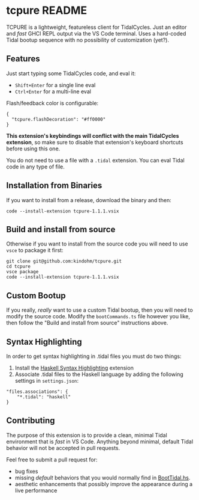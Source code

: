 # tcpure README

TCPURE is a lightweight, featureless client for TidalCycles. 
Just an editor and _fast_ GHCI REPL output via 
the VS Code terminal. Uses a hard-coded Tidal bootup sequence with no
possibility of customization (yet?).

## Features

Just start typing some TidalCycles code, and eval it:

* `Shift+Enter` for a single line eval
* `Ctrl+Enter` for a multi-line eval

Flash/feedback color is configurable:

```
{
  "tcpure.flashDecoration": "#ff0000"
}
```

**This extension's keybindings will conflict with the main TidalCycles
extension**, so make sure to disable that extension's keyboard shortcuts
before using this one. 

You do not need to use a file with a `.tidal` extension. You can eval
Tidal code in any type of file.

## Installation from Binaries

If you want to install from a release, download the binary and then:

``` 
code --install-extension tcpure-1.1.1.vsix
```

## Build and install from source

Otherwise if you want to install from the source code you will need to use
`vsce` to package it first:

``` 
git clone git@github.com:kindohm/tcpure.git
cd tcpure
vsce package
code --install-extension tcpure-1.1.1.vsix
```

## Custom Bootup

If you really, _really_ want to use a custom Tidal bootup, then you will need
to modify the source code. Modify the `bootCommands.ts` file however
you like, then follow the "Build and install from source" instructions above.

## Syntax Highlighting

In order to get syntax highlighting in .tidal files you must do two things:

1. Install the [Haskell Syntax Highlighting](https://marketplace.visualstudio.com/items?itemName=justusadam.language-haskell) extension
2. Associate .tidal files to the Haskell language by adding the following settings in `settings.json`:

```
"files.associations": {
    "*.tidal": "haskell"
}
```

## Contributing

The purpose of this extension is to provide a clean, minimal Tidal 
environment that is _fast_ in VS Code. Anything beyond minimal, default
Tidal behavior will not be accepted in pull requests. 

Feel free to submit a pull request for:

* bug fixes
* missing _default_ behaviors that you would normally find in [BootTidal.hs](https://github.com/tidalcycles/Tidal/blob/main/BootTidal.hs).
* aesthetic enhancements that possibly improve the appearance during a live performance

